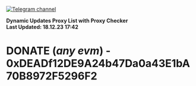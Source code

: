 [![Telegram channel](https://img.shields.io/endpoint?url=https://runkit.io/damiankrawczyk/telegram-badge/branches/master?url=https://t.me/n4z4v0d)](https://t.me/n4z4v0d) 

**Dynamic Updates Proxy List with Proxy Checker**  
**Last Updated: 18.12.23 17:42**

# DONATE (_any evm_) - 0xDEADf12DE9A24b47Da0a43E1bA70B8972F5296F2
